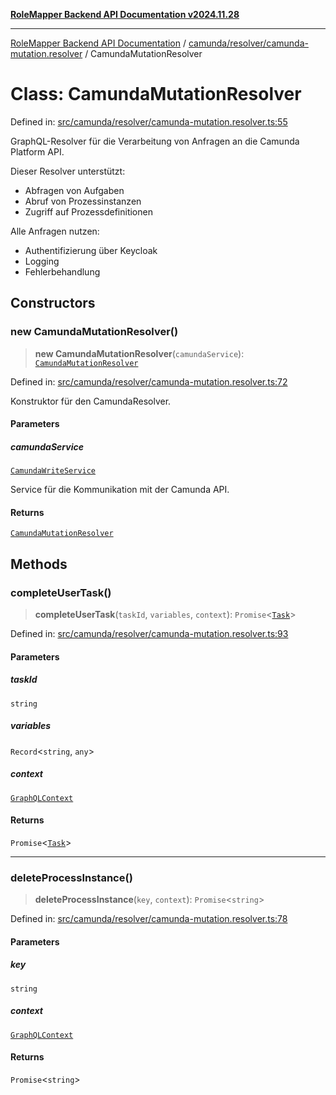 [**RoleMapper Backend API Documentation v2024.11.28**](../../../../README.md)

***

[RoleMapper Backend API Documentation](../../../../modules.md) / [camunda/resolver/camunda-mutation.resolver](../README.md) / CamundaMutationResolver

# Class: CamundaMutationResolver

Defined in: [src/camunda/resolver/camunda-mutation.resolver.ts:55](https://github.com/FlowCraft-AG/RoleMapper/blob/da8087f9c63e7aa49e7a655f3f13ecbe5687d6eb/backend/src/camunda/resolver/camunda-mutation.resolver.ts#L55)

GraphQL-Resolver für die Verarbeitung von Anfragen an die Camunda Platform API.

Dieser Resolver unterstützt:
- Abfragen von Aufgaben
- Abruf von Prozessinstanzen
- Zugriff auf Prozessdefinitionen

Alle Anfragen nutzen:
- Authentifizierung über Keycloak
- Logging
- Fehlerbehandlung

## Constructors

### new CamundaMutationResolver()

> **new CamundaMutationResolver**(`camundaService`): [`CamundaMutationResolver`](CamundaMutationResolver.md)

Defined in: [src/camunda/resolver/camunda-mutation.resolver.ts:72](https://github.com/FlowCraft-AG/RoleMapper/blob/da8087f9c63e7aa49e7a655f3f13ecbe5687d6eb/backend/src/camunda/resolver/camunda-mutation.resolver.ts#L72)

Konstruktor für den CamundaResolver.

#### Parameters

##### camundaService

[`CamundaWriteService`](../../../service/camunda-write.service/classes/CamundaWriteService.md)

Service für die Kommunikation mit der Camunda API.

#### Returns

[`CamundaMutationResolver`](CamundaMutationResolver.md)

## Methods

### completeUserTask()

> **completeUserTask**(`taskId`, `variables`, `context`): `Promise`\<[`Task`](../../../types/task.type/type-aliases/Task.md)\>

Defined in: [src/camunda/resolver/camunda-mutation.resolver.ts:93](https://github.com/FlowCraft-AG/RoleMapper/blob/da8087f9c63e7aa49e7a655f3f13ecbe5687d6eb/backend/src/camunda/resolver/camunda-mutation.resolver.ts#L93)

#### Parameters

##### taskId

`string`

##### variables

`Record`\<`string`, `any`\>

##### context

[`GraphQLContext`](../type-aliases/GraphQLContext.md)

#### Returns

`Promise`\<[`Task`](../../../types/task.type/type-aliases/Task.md)\>

***

### deleteProcessInstance()

> **deleteProcessInstance**(`key`, `context`): `Promise`\<`string`\>

Defined in: [src/camunda/resolver/camunda-mutation.resolver.ts:78](https://github.com/FlowCraft-AG/RoleMapper/blob/da8087f9c63e7aa49e7a655f3f13ecbe5687d6eb/backend/src/camunda/resolver/camunda-mutation.resolver.ts#L78)

#### Parameters

##### key

`string`

##### context

[`GraphQLContext`](../type-aliases/GraphQLContext.md)

#### Returns

`Promise`\<`string`\>
